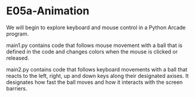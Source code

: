 # E05a-Animation

We will begin to explore keyboard and mouse control in a Python Arcade program.

main1.py contains code that follows mouse movement with a ball that is defined in the code and changes colors when the mouse is clicked or released.


main2.py contains code that follows keyboard movements with a ball that reacts to the left, right, up and down keys along their designated axises. It designates how fast the ball moves and how it interacts with the screen barriers.

